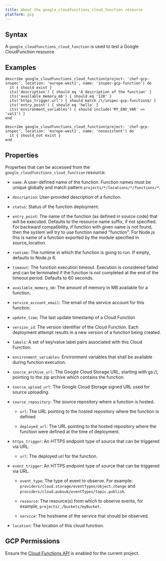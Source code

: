 ```yaml
---
title: About the google_cloudfunctions_cloud_function resource
platform: gcp
---
```


## Syntax
A `google_cloudfunctions_cloud_function` is used to test a Google CloudFunction resource

## Examples
```
describe google_cloudfunctions_cloud_function(project: 'chef-gcp-inspec', location: 'europe-west1', name: 'inspec-gcp-function') do
  it { should exist }
  its('description') { should eq 'A description of the function' }
  its('available_memory_mb') { should eq '128' }
  its('https_trigger.url') { should match /\/inspec-gcp-function$/ }
  its('entry_point') { should eq 'hello' }
  its('environment_variables') { should include('MY_ENV_VAR' => 'val1') }
end

describe google_cloudfunctions_cloud_function(project: 'chef-gcp-inspec', location: 'europe-west1', name: 'nonexistent') do
  it { should_not exist }
end
```

## Properties
Properties that can be accessed from the `google_cloudfunctions_cloud_function` resource:


  * `name`: A user-defined name of the function. Function names must be unique globally and match pattern `projects/*/locations/*/functions/*`.

  * `description`: User-provided description of a function.

  * `status`: Status of the function deployment.

  * `entry_point`: The name of the function (as defined in source code) that will be executed. Defaults to the resource name suffix, if not specified. For backward compatibility, if function with given name is not found, then the system will try to use function named "function". For Node.js this is name of a function exported by the module specified in source_location.

  * `runtime`: The runtime in which the function is going to run. If empty, defaults to Node.js 6.

  * `timeout`: The function execution timeout. Execution is considered failed and can be terminated if the function is not completed at the end of the timeout period. Defaults to 60 seconds.

  * `available_memory_mb`: The amount of memory in MB available for a function.

  * `service_account_email`: The email of the service account for this function.

  * `update_time`: The last update timestamp of a Cloud Function

  * `version_id`: The version identifier of the Cloud Function. Each deployment attempt results in a new version of a function being created.

  * `labels`: A set of key/value label pairs associated with this Cloud Function.

  * `environment_variables`: Environment variables that shall be available during function execution.

  * `source_archive_url`: The Google Cloud Storage URL, starting with gs://, pointing to the zip archive which contains the function.

  * `source_upload_url`: The Google Cloud Storage signed URL used for source uploading.

  * `source_repository`: The source repository where a function is hosted.

    * `url`: The URL pointing to the hosted repository where the function is defined

    * `deployed_url`: The URL pointing to the hosted repository where the function were defined at the time of deployment.

  * `https_trigger`: An HTTPS endpoint type of source that can be triggered via URL.

    * `url`: The deployed url for the function.

  * `event_trigger`: An HTTPS endpoint type of source that can be triggered via URL.

    * `event_type`: The type of event to observe. For example: `providers/cloud.storage/eventTypes/object.change` and `providers/cloud.pubsub/eventTypes/topic.publish`.

    * `resource`: The resource(s) from which to observe events, for example, `projects/_/buckets/myBucket.`

    * `service`: The hostname of the service that should be observed.

  * `location`: The location of this cloud function.


## GCP Permissions

Ensure the [Cloud Functions API](https://console.cloud.google.com/apis/library/cloudfunctions.googleapis.com/) is enabled for the current project.
